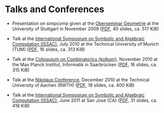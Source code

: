 # Talks and Conferences #

  * Presentation on simpcomp given at the [Oberseminar Geometrie](http://www.igt.uni-stuttgart.de/Oberseminar/) at the University of Stuttgart in November 2009 ([PDF](http://www.igt.uni-stuttgart.de/LstDiffgeo/simpcomp/simpcomp1109.pdf), 40 slides, ca. 517 KiB)

  * Talk at the [International Symposium on Symbolic and Algebraic Computation (ISSAC)](http://www.issac-conference.org/2010/), July 2010 at the Technical University of Munich (TUM) ([PDF](http://www.igt.uni-stuttgart.de/LstDiffgeo/simpcomp/simpcomp0710.pdf), 16 slides, ca. 313 KiB)

  * Talk at the [Colloquium on Combinatorics (kolkom)](http://www.mpi-inf.mpg.de/conferences/kolkom10/index.html), November 2010 at the Max Planck Institut, Informatik in Saarbr&uuml;cken ([PDF](http://www.igt.uni-stuttgart.de/LstDiffgeo/simpcomp/simpcomp1110.pdf), 16 slides, ca. 315 KiB)

  * Talk at the [Nikolaus Conference](http://www.math.rwth-aachen.de:8001/Nikolaus2010/index.html), December 2010 at the Technical University of Aachen (RWTH) ([PDF](http://www.igt.uni-stuttgart.de/LstDiffgeo/simpcomp/simpcomp1210.pdf), 18 slides, ca. 400 KiB)

  * Talk at the [International Symposium on Symbolic and Algebraic Computation (ISSAC)](http://www.issac-conference.org/2011/), June 2011 at San Jose (CA) ([PDF](http://www.igt.uni-stuttgart.de/LstDiffgeo/simpcomp/simpcomp0611.pdf), 31 slides, ca. 418 KiB)